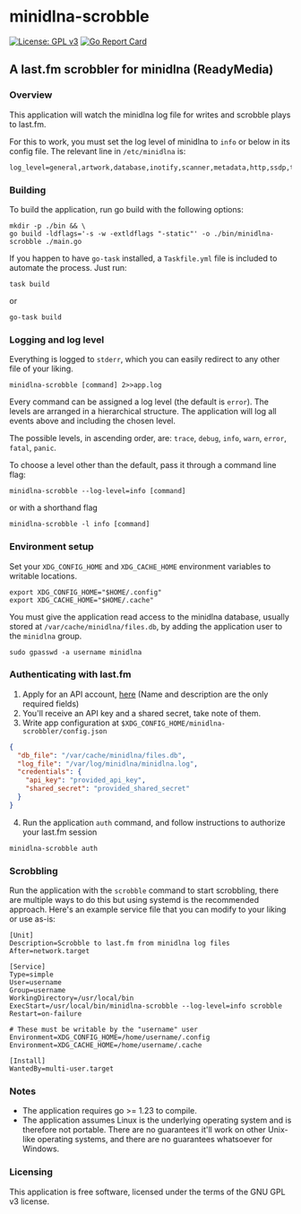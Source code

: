 # minidlna-scrobble

[![License: GPL v3](https://img.shields.io/badge/License-GPLv3-blue.svg)](https://www.gnu.org/licenses/gpl-3.0)
[![Go Report Card](https://goreportcard.com/badge/github.com/dusnm/minidlna-scrobble)](https://goreportcard.com/report/github.com/dusnm/minidlna-scrobble)

## A last.fm scrobbler for minidlna (ReadyMedia)

### Overview
This application will watch the minidlna log file for writes and scrobble plays to last.fm.

For this to work, you must set the log level of minidlna to `info` or below in its config file.
The relevant line in `/etc/minidlna` is:
```
log_level=general,artwork,database,inotify,scanner,metadata,http,ssdp,tivo=info
```

### Building
To build the application, run go build with the following options:
```shell
mkdir -p ./bin && \
go build -ldflags='-s -w -extldflags "-static"' -o ./bin/minidlna-scrobble ./main.go
```

If you happen to have `go-task` installed, a `Taskfile.yml` file is included to automate the process. Just run:
```shell
task build
```
or
```shell
go-task build
```

### Logging and log level
Everything is logged to `stderr`, which you can easily redirect to any other file of your liking.
```shell
minidlna-scrobble [command] 2>>app.log
```

Every command can be assigned a log level (the default is `error`).
The levels are arranged in a hierarchical structure. The application will log all events above and including the chosen level.

The possible levels, in ascending order, are: `trace`, `debug`, `info`, `warn`, `error`, `fatal`, `panic`.

To choose a level other than the default, pass it through a command line flag:
```shell
minidlna-scrobble --log-level=info [command]
```
or with a shorthand flag
```shell
minidlna-scrobble -l info [command]
```

### Environment setup
Set your `XDG_CONFIG_HOME` and `XDG_CACHE_HOME` environment variables to writable locations.
```shell
export XDG_CONFIG_HOME="$HOME/.config"
export XDG_CACHE_HOME="$HOME/.cache"
```

You must give the application read access to the minidlna database, usually stored at `/var/cache/minidlna/files.db`,
by adding the application user to the `minidlna` group.
```shell
sudo gpasswd -a username minidlna
```

### Authenticating with last.fm
1. Apply for an API account, [here](https://www.last.fm/api/account/create) (Name and description are the only required fields)
2. You'll receive an API key and a shared secret, take note of them.
3. Write app configuration at `$XDG_CONFIG_HOME/minidlna-scrobbler/config.json`
```json
{
  "db_file": "/var/cache/minidlna/files.db",
  "log_file": "/var/log/minidlna/minidlna.log",
  "credentials": {
    "api_key": "provided_api_key",
    "shared_secret": "provided_shared_secret"
  }
}
```
4. Run the application `auth` command, and follow instructions to authorize your last.fm session
```shell
minidlna-scrobble auth
```

### Scrobbling
Run the application with the `scrobble` command to start scrobbling, there are multiple ways to do this
but using systemd is the recommended approach. Here's an example service file that you can modify to your
liking or use as-is:
```
[Unit]
Description=Scrobble to last.fm from minidlna log files
After=network.target

[Service]
Type=simple
User=username
Group=username
WorkingDirectory=/usr/local/bin
ExecStart=/usr/local/bin/minidlna-scrobble --log-level=info scrobble
Restart=on-failure

# These must be writable by the "username" user
Environment=XDG_CONFIG_HOME=/home/username/.config
Environment=XDG_CACHE_HOME=/home/username/.cache

[Install]
WantedBy=multi-user.target
```

### Notes
* The application requires go >= 1.23 to compile.
* The application assumes Linux is the underlying operating system and is therefore not portable.
There are no guarantees it'll work on other Unix-like operating systems,
and there are no guarantees whatsoever for Windows.

### Licensing
This application is free software, licensed under the terms of the GNU GPL v3 license.
